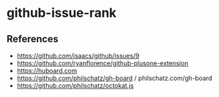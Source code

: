 # github-issue-rank

## References

* https://github.com/isaacs/github/issues/9
* https://github.com/ryanflorence/github-plusone-extension
* https://huboard.com
* https://github.com/philschatz/gh-board / philschatz.com/gh-board
* https://github.com/philschatz/octokat.js
